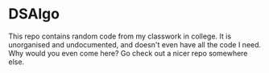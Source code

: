 # DSAlgo
This repo contains random code from my classwork in college. It is unorganised and undocumented, and doesn't even have all the code I need. Why would you even come here? Go check out a nicer repo somewhere else.

